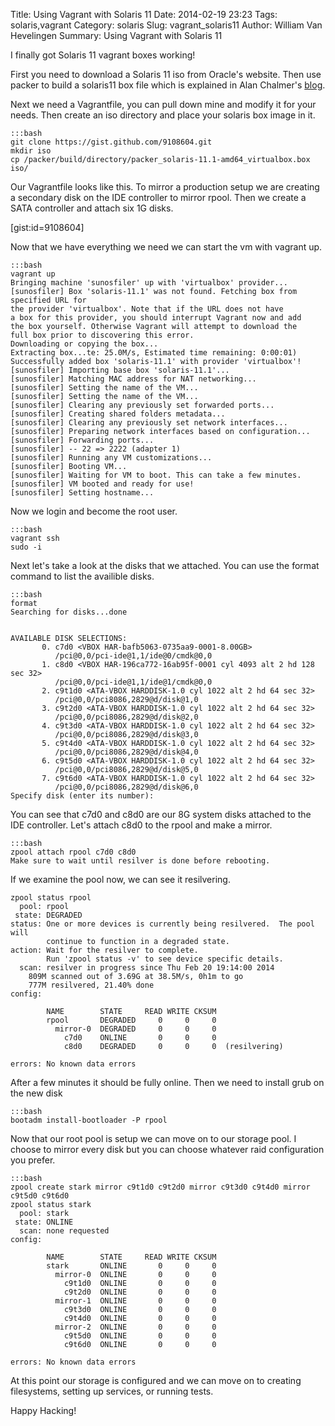 Title: Using Vagrant with Solaris 11
Date: 2014-02-19 23:23
Tags: solaris,vagrant
Category: solaris
Slug: vagrant_solaris11
Author: William Van Hevelingen
Summary: Using Vagrant with Solaris 11

I finally got Solaris 11 vagrant boxes working! 

First you need to download a Solaris 11 iso from Oracle's website. Then use packer to build a solaris11 box file which is explained in Alan Chalmer's [blog](http://resilvered.blogspot.com/2014/02/solaris-vagrant-packer-and-base-box.html).

Next we need a Vagrantfile, you can pull down mine and modify it for your needs. Then create an iso directory and place your solaris box image in it.

    :::bash
    git clone https://gist.github.com/9108604.git
    mkdir iso
    cp /packer/build/directory/packer_solaris-11.1-amd64_virtualbox.box iso/

Our Vagrantfile looks like this. To mirror a production setup we are creating a secondary disk on the IDE controller to mirror rpool. Then we create a SATA controller and attach six 1G disks.

[gist:id=9108604]

Now that we have everything we need we can start the vm with vagrant up.

    :::bash
    vagrant up
    Bringing machine 'sunosfiler' up with 'virtualbox' provider...
    [sunosfiler] Box 'solaris-11.1' was not found. Fetching box from specified URL for
    the provider 'virtualbox'. Note that if the URL does not have
    a box for this provider, you should interrupt Vagrant now and add
    the box yourself. Otherwise Vagrant will attempt to download the
    full box prior to discovering this error.
    Downloading or copying the box...
    Extracting box...te: 25.0M/s, Estimated time remaining: 0:00:01)
    Successfully added box 'solaris-11.1' with provider 'virtualbox'!
    [sunosfiler] Importing base box 'solaris-11.1'...
    [sunosfiler] Matching MAC address for NAT networking...
    [sunosfiler] Setting the name of the VM...
    [sunosfiler] Setting the name of the VM...
    [sunosfiler] Clearing any previously set forwarded ports...
    [sunosfiler] Creating shared folders metadata...
    [sunosfiler] Clearing any previously set network interfaces...
    [sunosfiler] Preparing network interfaces based on configuration...
    [sunosfiler] Forwarding ports...
    [sunosfiler] -- 22 => 2222 (adapter 1)
    [sunosfiler] Running any VM customizations...
    [sunosfiler] Booting VM...
    [sunosfiler] Waiting for VM to boot. This can take a few minutes.
    [sunosfiler] VM booted and ready for use!
    [sunosfiler] Setting hostname...


Now we login and become the root user.

    :::bash
    vagrant ssh
    sudo -i

Next let's take a look at the disks that we attached. You can use the format command to list the availible disks.

    :::bash
    format
    Searching for disks...done


    AVAILABLE DISK SELECTIONS:
           0. c7d0 <VBOX HAR-bafb5063-0735aa9-0001-8.00GB>
              /pci@0,0/pci-ide@1,1/ide@0/cmdk@0,0
           1. c8d0 <VBOX HAR-196ca772-16ab95f-0001 cyl 4093 alt 2 hd 128 sec 32>
              /pci@0,0/pci-ide@1,1/ide@1/cmdk@0,0
           2. c9t1d0 <ATA-VBOX HARDDISK-1.0 cyl 1022 alt 2 hd 64 sec 32>
              /pci@0,0/pci8086,2829@d/disk@1,0
           3. c9t2d0 <ATA-VBOX HARDDISK-1.0 cyl 1022 alt 2 hd 64 sec 32>
              /pci@0,0/pci8086,2829@d/disk@2,0
           4. c9t3d0 <ATA-VBOX HARDDISK-1.0 cyl 1022 alt 2 hd 64 sec 32>
              /pci@0,0/pci8086,2829@d/disk@3,0
           5. c9t4d0 <ATA-VBOX HARDDISK-1.0 cyl 1022 alt 2 hd 64 sec 32>
              /pci@0,0/pci8086,2829@d/disk@4,0
           6. c9t5d0 <ATA-VBOX HARDDISK-1.0 cyl 1022 alt 2 hd 64 sec 32>
              /pci@0,0/pci8086,2829@d/disk@5,0
           7. c9t6d0 <ATA-VBOX HARDDISK-1.0 cyl 1022 alt 2 hd 64 sec 32>
              /pci@0,0/pci8086,2829@d/disk@6,0
    Specify disk (enter its number): 

You can see that c7d0 and c8d0 are our 8G system disks attached to the IDE controller. Let's attach c8d0 to the rpool and make a mirror.

    :::bash
    zpool attach rpool c7d0 c8d0
    Make sure to wait until resilver is done before rebooting.

If we examine the pool now, we can see it resilvering.

    zpool status rpool
      pool: rpool
     state: DEGRADED
    status: One or more devices is currently being resilvered.  The pool will
            continue to function in a degraded state.
    action: Wait for the resilver to complete.
            Run 'zpool status -v' to see device specific details.
      scan: resilver in progress since Thu Feb 20 19:14:00 2014
        809M scanned out of 3.69G at 38.5M/s, 0h1m to go
        777M resilvered, 21.40% done
    config:

            NAME        STATE     READ WRITE CKSUM
            rpool       DEGRADED     0     0     0
              mirror-0  DEGRADED     0     0     0
                c7d0    ONLINE       0     0     0
                c8d0    DEGRADED     0     0     0  (resilvering)

    errors: No known data errors

After a few minutes it should be fully online. Then we need to install grub on the new disk

    :::bash
    bootadm install-bootloader -P rpool

Now that our root pool is setup we can move on to our storage pool. I choose to mirror every disk but you can choose whatever raid configuration you prefer.

    :::bash
    zpool create stark mirror c9t1d0 c9t2d0 mirror c9t3d0 c9t4d0 mirror c9t5d0 c9t6d0
    zpool status stark
      pool: stark
     state: ONLINE
      scan: none requested
    config:

            NAME        STATE     READ WRITE CKSUM
            stark       ONLINE       0     0     0
              mirror-0  ONLINE       0     0     0
                c9t1d0  ONLINE       0     0     0
                c9t2d0  ONLINE       0     0     0
              mirror-1  ONLINE       0     0     0
                c9t3d0  ONLINE       0     0     0
                c9t4d0  ONLINE       0     0     0
              mirror-2  ONLINE       0     0     0
                c9t5d0  ONLINE       0     0     0
                c9t6d0  ONLINE       0     0     0

    errors: No known data errors

At this point our storage is configured and we can move on to creating filesystems, setting up services, or running tests.

Happy Hacking!
